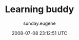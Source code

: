 ---
title: 'Learning buddy'
posts: 1
hash: 'Db0sOFjY'
author: 'sunday.eugene'
date: 2008-07-08 23:12:51 UTC
sources:
  - https://tokipona.yahoogroups.narkive.com/Db0sOFjY
---